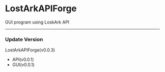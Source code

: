 # LostArkAPIForge
GUI program using LoskArk API

- - -

### Update Version
LostArkAPIForge(v0.0.3)
- API(v0.0.1)
- GUI(v0.0.1)